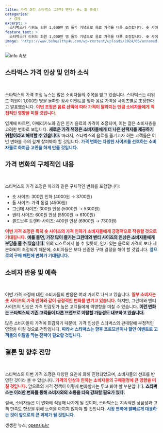 ```yaml
---
title: 가격 조정 스타벅스 그란데 벤티↑ 숏↓ 톨 동결!
categories:
  - 경제
excerpt: >
  스타벅스가 리워드 회원 1,000만 명 돌파 기념으로 음료 가격을 대폭 조정합니다. 숏 사이즈는 300원 인하, 그란데와 벤티는 최대 600원 인상! 가격 변동의 비밀을 확인하세요!
feature_text: >
  스타벅스가 리워드 회원 1,000만 명 돌파 기념으로 음료 가격을 대폭 조정합니다. 숏 사이즈는 300원 인하, 그란데와 벤티는 최대 600원 인상! 가격 변동의 비밀을 확인하세요!
image: 'https://www.behealthy4u.com/wp-content/uploads/2024/06/unnamed-file.png'
---
```


<p><img src="https://www.behealthy4u.com/wp-content/uploads/2024/06/unnamed-file.png" alt="info 속보" /></p>

<h2 data-ke-size="size26">스타벅스 가격 인상 및 인하 소식</h2>

<p data-ke-size="size16">&nbsp;</p>

<p>스타벅스의 가격 조정 뉴스는 많은 소비자들의 주목을 받고 있습니다. 스타벅스는 리워드 회원이 1,000만 명을 돌파한 감사 이벤트를 맞아 음료 가격을 사이즈별로 조정한다고 발표했습니다. <b><span style="color: #ee2323;">이번 조정은 음료 선택에 따라 가격이 달라지는 만큼 소비자들에게 직접적인 영향을 미칠 것입니다.</span></b> </p>

<p>업계에 따르면, 아메리카노와 같은 인기 음료의 가격이 조정되며, 이는 젊은 소비자층을 고려한 변화로 보입니다. <b><span style="background-color: #21538527;">새로운 가격 책정은 소비자들에게 더 나은 선택지를 제공하기 위함이라고 해석할 수 있습니다.</span></b> 따라서, 스타벅스의 음료를 즐기고자 하는 고객들은 이번 변화를 주의 깊게 살펴봐야 할 것입니다. <b><span style="color: #1a5490;">가격 변화는 다양한 사이즈를 선호하는 소비자들로 하여금 고민을 하게 만들 것입니다.</span></b> </p>

<h2 data-ke-size="size26">가격 변화의 구체적인 내용</h2>

<p data-ke-size="size16">&nbsp;</p>

<p>스타벅스의 가격 조정은 아래와 같은 구체적인 변화를 포함합니다:</p>

<ul>
    <li>숏 사이즈: 300원 인하 (4000원 → 3700원)</li>
    <li>톨 사이즈: 가격 동결 (4500원)</li>
    <li>그란데 사이즈: 300원 인상 (5000원 → 5300원)</li>
    <li>벤티 사이즈: 600원 인상 (5500원 → 6100원)</li>
    <li>콜드브루 트렌타 사이즈: 400원 인상 (6900원 → 7300원)</li>
</ul>

<p><b><span style="color: #ee2323;">이번 가격 조정은 특히 숏 사이즈의 가격 인하가 소비자들에게 긍정적으로 작용할 것으로 기대됩니다.</span></b> <b><span style="background-color: #21538527;">예를 들면, 가장 많이 즐기는 그란데와 벤티 사이즈의 인상은 소비자들에게 부담을 줄 수 있습니다.</span></b> 위의 리스트에서 볼 수 있듯이, 인기 있는 음료의 가격이 보다 세분화되어 조정되기 때문에, 소비자들은 보다 신중한 구매 결정을 해야 할 것입니다. <b><span style="color: #1a5490;">앞으로의 구매 패턴에 변화가 기대됩니다.</span></b> </p>

<h2 data-ke-size="size26">소비자 반응 및 예측</h2>

<p data-ke-size="size16">&nbsp;</p>

<p>이번 가격 조정에 대한 소비자들의 반응은 여러 가지로 나뉘고 있습니다. <b><span style="color: #ee2323;">일부 소비자는 숏 사이즈의 가격 인하와 같이 긍정적인 변화를 반기고 있습니다.</span></b> 하지만, 그란데와 벤티 사이즈의 인상은 가격 민감도가 높은 고객들에게 악영향을 미칠 수 있습니다. <b><span style="background-color: #21538527;">이런 변화는 스타벅스의 기존 고객들이 다른 브랜드로 이탈할 가능성도 내포하고 있습니다.</span></b> </p>

<p>많은 소비자들이 가격에 민감하기 때문에, 가격 인상은 스타벅스의 판매량에 부정적인 영향을 미칠 것으로 전망됩니다. <b><span style="color: #1a5490;">따라서 스타벅스는 향후 프로모션이나 할인 이벤트로 고객들의 이탈을 막는 전략이 필요할 것입니다.</span></b></p>

<h2 data-ke-size="size26">결론 및 향후 전망</h2>

<p data-ke-size="size16">&nbsp;</p>

<p>스타벅스의 이번 가격 조정은 다양한 요인에 의해 진행되었으며, 소비자들의 선호를 반영한 것이라 볼 수 있습니다. <b><span style="color: #ee2323;">가격의 인상과 인하는 소비자들의 구매결정에 큰 영향을 미칠 것입니다.</span></b> 앞으로의 가격 정책이 어떻게 변화할지는 두고 봐야 할 부분입니다. <b><span style="background-color: #21538527;">스타벅스는 이러한 변화를 통해 소비자와의 소통을 더욱 강화할 필요가 있다.</span></b></p>

<p>결국, 소비자들은 이 변화에 적응해 나가게 될 것이며, 스타벅스는 지속적인 상품성과 고객 만족도 향상을 위해 노력을 아끼지 않아야 할 것입니다. <b><span style="color: #1a5490;">시장 변화에 발빠르게 대응하는 것이 앞으로의 큰 과제가 될 것입니다.</span></b> </p>
생생한 뉴스, <a href="https://opensis.kr" rel="dofollow">opensis.kr</a>


